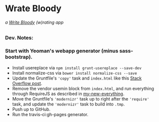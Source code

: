 # Wrate Bloody
###### a [Write Bloody](http://writebloody.com/) (w)rating app

### Dev. Notes:

### Start with Yeoman's webapp generator (minus sass-bootstrap).
- Install usereplace via `npm install grunt-usereplace --save-dev`
- Install normalize-css via `bower install normalize-css --save`
- Update the Gruntfile's `'copy'` task and `index.html` like this [Stack Overflow post](http://stackoverflow.com/questions/18785984/grunt-include-bower-components-in-usemin-block).
- Remove the vendor usemin block from `index.html`, and run everything through RequireJS as described in [my-new-everything](https://github.com/mysterycommand/my-new-everything).
- Move the Gruntfile's `'modernizr'` task up to right after the `'require'` task, and update the `'modernizr'` task to build into `.tmp`.
- Push up to GitHub.
- Run the travis-ci:gh-pages generator.
